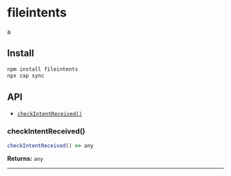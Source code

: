 # fileintents

a

## Install

```bash
npm install fileintents
npx cap sync
```

## API

<docgen-index>

- [`checkIntentReceived()`](#checkintentreceived)

</docgen-index>

<docgen-api>
<!--Update the source file JSDoc comments and rerun docgen to update the docs below-->

### checkIntentReceived()

```typescript
checkIntentReceived() => any
```

**Returns:** <code>any</code>

---

</docgen-api>

